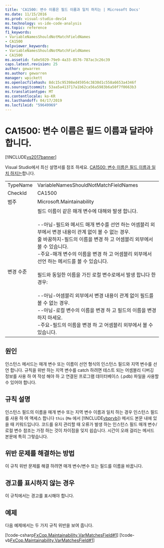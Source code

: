 ```yaml
---
title: 'CA1500: 변수 이름은 필드 이름과 일치 하지는 | Microsoft Docs'
ms.date: 11/15/2016
ms.prod: visual-studio-dev14
ms.technology: vs-ide-code-analysis
ms.topic: reference
f1_keywords:
- VariableNamesShouldNotMatchFieldNames
- CA1500
helpviewer_keywords:
- VariableNamesShouldNotMatchFieldNames
- CA1500
ms.assetid: fa0e5029-79e9-4a33-8576-787ac3c26c39
caps.latest.revision: 25
author: gewarren
ms.author: gewarren
manager: wpickett
ms.openlocfilehash: 8dc15c95398ed45954c3830d1c558a6653a4346f
ms.sourcegitcommit: 53aa5a413717a1b62ca56a5983b6a50f7f0663b3
ms.translationtype: MT
ms.contentlocale: ko-KR
ms.lasthandoff: 04/17/2019
ms.locfileid: "59649969"
---
```

# <a name="ca1500-variable-names-should-not-match-field-names"></a>CA1500: 변수 이름은 필드 이름과 달라야 합니다.
[!INCLUDE[vs2017banner](../includes/vs2017banner.md)]

Visual Studio에서 최신 설명서를 참조 하세요. [CA1500: 변수 이름은 필드 이름과 일치 하지는](https://docs.microsoft.com/visualstudio/code-quality/ca1500-variable-names-should-not-match-field-names)합니다.  
  
|||  
|-|-|  
|TypeName|VariableNamesShouldNotMatchFieldNames|  
|CheckId|CA1500|  
|범주|Microsoft.Maintainability|  
|변경 수준|필드 이름이 같은 매개 변수에 대해와 발생 합니다.<br /><br /> --아님-필드와 메서드 매개 변수를 선언 하는 어셈블리 외부에서 변경 내용이 관계 없이 볼 수 없는 경우.<br />줄 바꿈하지-필드의 이름을 변경 하 고 어셈블리 외부에서 볼 수 있습니다.<br />-주요-매개 변수의 이름을 변경 하 고 어셈블리 외부에서 선언 하는 메서드를 볼 수 있습니다.<br /><br /> 필드와 동일한 이름을 가진 로컬 변수로에서 발생 합니다 한 경우:<br /><br /> --아님-어셈블리 외부에서 변경 내용이 관계 없이 필드를 볼 수 없는 경우.<br />--아님-로컬 변수의 이름을 변경 하 고 필드의 이름을 변경 하지 마세요.<br />-주요-필드의 이름을 변경 하 고 어셈블리 외부에서 볼 수 있습니다.|  
  
## <a name="cause"></a>원인  
 인스턴스 메서드는 매개 변수 또는 이름이 선언 형식의 인스턴스 필드와 지역 변수를 선언 합니다. 규칙을 위반 하는 지역 변수를 catch 하려면 테스트 되는 어셈블리 디버깅 정보를 사용 하 여 작성 해야 하 고 연결된 프로그램 데이터베이스 (.pdb) 파일을 사용할 수 있어야 합니다.  
  
## <a name="rule-description"></a>규칙 설명  
 인스턴스 필드의 이름을 매개 변수 또는 지역 변수 이름과 일치 하는 경우 인스턴스 필드를 사용 하 여 액세스 합니다 `this` (`Me` 에서 [!INCLUDE[vbprvb](../includes/vbprvb-md.md)]) 메서드 본문 내에 있을 때 키워드입니다. 코드를 유지 관리할 때 오류가 발생 하는 인스턴스 필드 매개 변수/로컬 변수 참조는 가정 하는 것이 차이점을 잊지 쉽습니다. 시간이 오래 걸리는 메서드 본문에 특히 그렇습니다.  
  
## <a name="how-to-fix-violations"></a>위반 문제를 해결하는 방법  
 이 규칙 위반 문제를 해결 하려면 매개 변수/변수 또는 필드를 이름을 바꿉니다.  
  
## <a name="when-to-suppress-warnings"></a>경고를 표시하지 않는 경우  
 이 규칙에서는 경고를 표시해야 합니다.  
  
## <a name="example"></a>예제  
 다음 예제에서는 두 가지 규칙 위반을 보여 줍니다.  
  
 [!code-csharp[FxCop.Maintainability.VarMatchesField#1](../snippets/csharp/VS_Snippets_CodeAnalysis/FxCop.Maintainability.VarMatchesField/cs/FxCop.Maintainability.VarMatchesField.cs#1)]
 [!code-vb[FxCop.Maintainability.VarMatchesField#1](../snippets/visualbasic/VS_Snippets_CodeAnalysis/FxCop.Maintainability.VarMatchesField/vb/FxCop.Maintainability.VarMatchesField.vb#1)]
